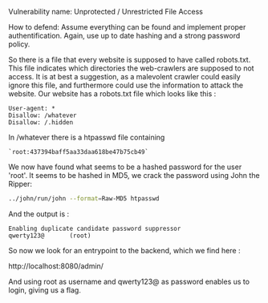 Vulnerability name: Unprotected / Unrestricted File Access

How to defend: Assume everything can be found and implement proper authentification. Again, use up to date hashing and a strong password policy.

So there is a file that every website is supposed to have called robots.txt.
This file indicates which directories the web-crawlers are supposed to not access.
It is at best a suggestion, as a malevolent crawler could easily ignore this file, and furthermore could use the information to attack the website.
Our website has a robots.txt file which looks like this :

```
User-agent: *
Disallow: /whatever
Disallow: /.hidden
```

In /whatever there is a htpasswd file containing

```
`root:437394baff5aa33daa618be47b75cb49`
```

We now have found what seems to be a hashed password for the user 'root'. It seems to be hashed in MD5, we crack the password using John the Ripper:

```bash
../john/run/john --format=Raw-MD5 htpasswd
```

And the output is :

```
Enabling duplicate candidate password suppressor
qwerty123@       (root)
```

So now we look for an entrypoint to the backend, which we find here :

http://localhost:8080/admin/

And using root as username and qwerty123@ as password enables us to login, giving us a flag.
